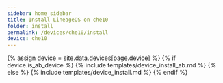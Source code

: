 ```yaml
---
sidebar: home_sidebar
title: Install LineageOS on che10
folder: install
permalink: /devices/che10/install
device: che10
---
```

{% assign device = site.data.devices[page.device] %}
{% if device.is_ab_device %}
{% include templates/device_install_ab.md %}
{% else %}
{% include templates/device_install.md %}
{% endif %}
